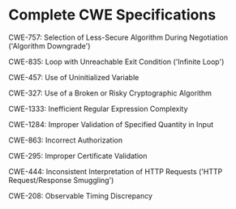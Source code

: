 

# Complete CWE Specifications

CWE-757: Selection of Less-Secure Algorithm During Negotiation ('Algorithm Downgrade')

CWE-835: Loop with Unreachable Exit Condition ('Infinite Loop')

CWE-457: Use of Uninitialized Variable

CWE-327: Use of a Broken or Risky Cryptographic Algorithm

CWE-1333: Inefficient Regular Expression Complexity

CWE-1284: Improper Validation of Specified Quantity in Input

CWE-863: Incorrect Authorization

CWE-295: Improper Certificate Validation

CWE-444: Inconsistent Interpretation of HTTP Requests ('HTTP Request/Response Smuggling')

CWE-208: Observable Timing Discrepancy